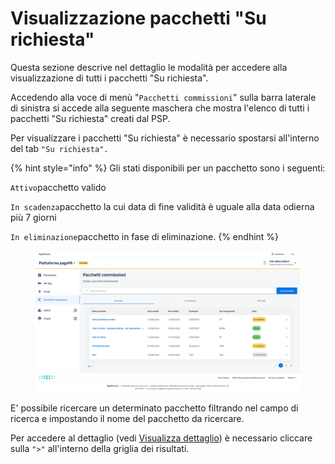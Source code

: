 # Visualizzazione pacchetti "Su richiesta"

Questa sezione descrive nel dettaglio le modalità per accedere alla visualizzazione di tutti i pacchetti "Su richiesta".

Accedendo alla voce di menù "`Pacchetti commissioni`" sulla barra laterale di sinistra si accede alla seguente maschera che mostra l'elenco di tutti i pacchetti "Su richiesta" creati dal PSP.

Per visualizzare i pacchetti "Su richiesta" è necessario spostarsi all'interno del tab `"Su richiesta".`

{% hint style="info" %}
Gli stati disponibili per un pacchetto sono i seguenti:

`Attivo`pacchetto valido

`In scadenza`pacchetto la cui data di fine validità è uguale alla data odierna più 7 giorni

`In eliminazione`pacchetto in fase di eliminazione.
{% endhint %}

<figure><img src="../../../../.gitbook/assets/image (13).png" alt=""><figcaption></figcaption></figure>

E' possibile ricercare un determinato pacchetto filtrando nel campo di ricerca e impostando il nome del pacchetto da ricercare.

Per accedere al dettaglio (vedi [Visualizza dettaglio](gestione-pacchetti-su-richiesta/visualizzazione-dettaglio.md)) è necessario cliccare sulla `">"` all'interno della griglia dei risultati.
